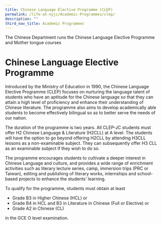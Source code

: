```yaml
---
title: Chinese Language Elective Programme (CLEP)
permalink: /life-at-nyjc/Academic-Programmes/clep/
description: ""
third_nav_title: Academic Programmes
---
```

The Chinese Department runs the Chinese Language Elective Programme and Mother tongue courses

<h1> Chinese Language Elective Programme</h1>

Introduced by the Ministry of Education in 1990, the Chinese Language Elective Programme (CLEP) focuses on nurturing the language talent of students who have an aptitude for the Chinese language so that they can attain a high level of proficiency and enhance their understanding of Chinese literature. The programme also aims to develop academically able students to become effectively bilingual so as to better serve the needs of our nation.

The duration of the programme is two years. All CLEP-JC students must offer H2 Chinese Language & Literature (H2CLL) at A level. The students will have the option to go beyond offering H2CLL by attending H3CLL lessons as a non-examinable subject. They can subsequently offer H3 CLL as an examinable subject if they wish to do so.

The programme encourages students to cultivate a deeper interest in Chinese Language and culture, and provides a wide range of enrichment activities such as literary lecture series, camp, immersion trips (PRC or Taiwan), editing and publishing of literary works, internships and school- based projects to enhance the students' learning.

To qualify for the programme, students must obtain at least

* Grade B3 in Higher Chinese (HCL) or
* Grade B4 in HCL and B3 in Literature in Chinese (Full or Elective) or
* Grade A2 in Chinese (CL)

in the GCE O level examination.